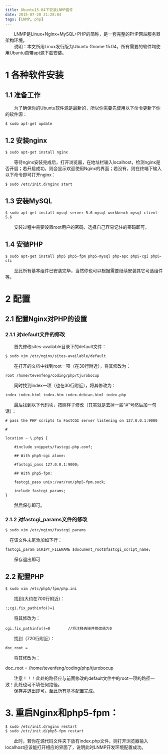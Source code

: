 ```yaml
---
title: Ubuntu15.04下安装LNMP套件
date: 2015-07-28 21:28:04
tags: [LNMP, php]
---
```

&emsp;&emsp;LNMP是Linux+Nginx+MySQL+PHP的简称，是一套完整的PHP网站服务器架构环境。  
&emsp;&emsp;说明：本文所用Linux发行版为Ubuntu Gnome 15.04，所有需要的软件均使用Ubuntu自带apt源下载安装。 

<!-- more -->

# 1 各种软件安装
## 1.1 准备工作
&emsp;&emsp;为了确保你的Ubuntu软件源是最新的，所以你需要先使用以下命令更新下你的软件源：

    $ sudo apt-get update

## 1.2 安装nginx

    $ sudo apt-get install nginx

&emsp;&emsp;等待nginx安装完成后，打开浏览器，在地址栏输入localhost，检测nginx是否开启；若开启成功，则会显示欢迎使用Nginx的界面；若没有，则在终端下输入以下命令即可打开nginx：

    $ sudo /etc/init.d/nginx start

## 1.3 安装MySQL

    $ sudo apt-get install mysql-server-5.6 mysql-workbench mysql-client-5.6

&emsp;&emsp;安装过程中需要设置root用户的密码，选择自己容易记住的密码即可。  
## 1.4 安装PHP

    $ sudo apt-get install php5 php5-fpm php5-mysql php-apc php5-cgi php5-cli

&emsp;&emsp;至此所有基本组件已安装完毕，当然你也可以根据需要继续安装其它可选组件等。  
# 2 配置
## 2.1 配置Nginx对PHP的设置
### 2.1.1 对default文件的修改
&emsp;&emsp;首先修改sites-available目录下的default文件：

    $ sudo vim /etc/nginx/sites-available/default

&emsp;&emsp;在打开的文档中找到root一项（在30行附近），将其修改为：

    root /home/tevenfeng/coding/php/tjurobocup

&emsp;&emsp;同时找到index一项（也在30行附近），将其修改为：

    index index.html index.htm index.debian.html index.php

&emsp;&emsp;最后找到以下代码块，按照样子修改（其实就是去掉一些“#”号然后加一句话）：

    # pass the PHP scripts to FastCGI server listening on 127.0.0.1:9000

    #

    location ~ \.php$ {

        #include snippets/fastcgi-php.conf;

        ## With php5-cgi alone:

        #fastcgi_pass 127.0.0.1:9000;

        ## With php5-fpm:

        fastcgi_pass unix:/var/run/php5-fpm.sock;

        include fastcgi_params;
    }

&emsp;&emsp;然后保存即可。
### 2.1.2 对fastcgi_params文件的修改

    $ sudo vim /etc/nginx/fastcgi_params

 在该文件末尾添加如下行：

    fastcgi_param SCRIPT_FILENAME $document_root$fastcgi_script_name;

&emsp;&emsp;保存退出即可  
## 2.2 配置PHP

    $ sudo vim /etc/php5/fpm/php.ini

&emsp;&emsp;找到(大约在700行附近)：

    :;cgi.fix_pathinfo()=1

&emsp;&emsp;将其修改为：

    cgi.fix_pathinfo()=0        //将注释去掉并修改值为0

&emsp;&emsp;找到（720行附近）：

    doc_root =

&emsp;&emsp;将其修改为：

doc_root = /home/tevenfeng/coding/php/tjurobocup

&emsp;&emsp;注意！！！此处的路径应与前面修改的default文件中的root一项的路径一致！此处也可不填任何路径。  
&emsp;&emsp;保存并退出即可。至此所有基本配置完成。
# 3. 重启Nginx和php5-fpm：

    $ sudo /etc/init.d/nginx restart
    $ sudo /etc/init.d/php5-fpm restart

&emsp;&emsp;此时，若你在源代码文件夹下放有index.php文件，则打开浏览器输入localhost应该能打开相应的界面了，说明此时LNMP开发环境配置成功。